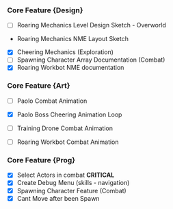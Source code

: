 ### Core Feature {Design}

- [ ] Roaring Mechanics Level Design Sketch - Overworld
- Roaring Mechanics NME Layout Sketch
- [x] Cheering Mechanics (Exploration) 
- [ ] Spawning Character Array Documentation (Combat)
- [x] Roaring Workbot NME documentation

### Core Feature {Art}

- [ ] Paolo Combat Animation  
- [x] Paolo Boss Cheering Animation Loop
- [ ] Training Drone Combat Animation
- [ ] Roaring Workbot Combat Animation


### Core Feature {Prog}


- [x] Select Actors in combat **CRITICAL**
- [x] Create Debug Menu (skills - navigation)
- [x] Spawning Character Feature (Combat) 
- [x] Cant Move after been Spawn 